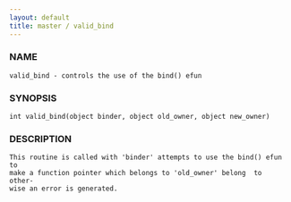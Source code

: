 ```yaml
---
layout: default
title: master / valid_bind
---
```






### NAME
    valid_bind - controls the use of the bind() efun


### SYNOPSIS
    int valid_bind(object binder, object old_owner, object new_owner)


### DESCRIPTION
    This routine is called with 'binder' attempts to use the bind() efun to
    make a function pointer which belongs to 'old_owner' belong  to  other‐
    wise an error is generated.



